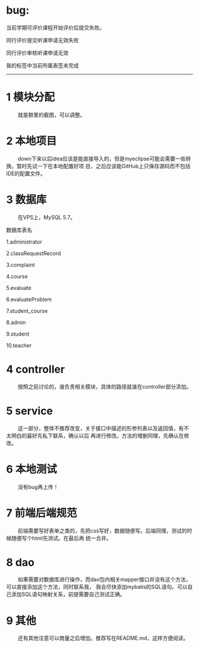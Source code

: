 # bug:
 当前学期可评价课程开始评价后提交失败。
 
 同行评价提交听课申请无效失败
 
 同行评价审核听课申请无效
 
 我的标签中当前所属表签未完成
 
--------------------------------------------------------------------------------------------------------------------------
# 1 模块分配
&#160; &#160; &#160; &#160; 就是群里的截图，可以调整。

# 2 本地项目
&#160; &#160; &#160; &#160; down下来以后idea应该是能直接导入的，但是myeclipse可能会需要一些转换。暂时先试一下在本地配置好项
目，之后应该能GitHub上只保存源码而不包括IDE的配置文件。

# 3 数据库
&#160; &#160; &#160; &#160; 在VPS上，MySQL 5.7。

数据库表名

1.administrator

2.classRequestRecord

3.complaint

4.course

5.evaluate

6.evaluateProblem

7.student_course

8.admin

9.student

10.teacher

# 4 controller
&#160; &#160; &#160; &#160; 按照之前讨论的，谁负责相关模块，具体的路径就谁在controller部分添加。

# 5 service
&#160; &#160; &#160; &#160; 这一部分，整体不推荐改变，关于接口中描述的形参列表以及返回值，有不太明白的最好先私下联系，确认以后
再进行修改。方法的增删同理，先确认在修改。

# 6 本地测试
&#160; &#160; &#160; &#160; 没有bug再上传！

# 7 前端后端规范
&#160; &#160; &#160; &#160; 前端需要写好表单之类的，先把css写好，数据随便写。后端同理，测试的时候随便写个html先测试。在最后再
统一合并。

# 8 dao
&#160; &#160; &#160; &#160; 如果需要对数据库进行操作，而dao包内相关mapper接口并没有这个方法，可以直接添加这个方法，同时联系我，
我会尽快添加mybatis的SQL语句。可以自己添加SQL语句映射关系，前提需要自己测试正确。

# 9 其他
&#160; &#160; &#160; &#160; 还有其他注意可以商量之后增加。推荐写在README.md，这样方便阅读。
